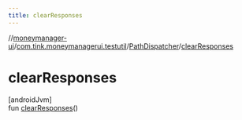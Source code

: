 ```yaml
---
title: clearResponses
---
```

//[moneymanager-ui](../../../index.html)/[com.tink.moneymanagerui.testutil](../index.html)/[PathDispatcher](index.html)/[clearResponses](clear-responses.html)



# clearResponses



[androidJvm]\
fun [clearResponses](clear-responses.html)()




